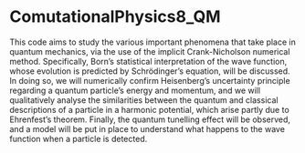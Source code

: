# ComutationalPhysics8_QM
This code aims to study the various important phenomena that take place in quantum mechanics, via the use of the implicit Crank-Nicholson numerical method. Specifically,
Born’s statistical interpretation of the wave function, whose evolution is predicted by Schrödinger’s equation, will be discussed. In doing so, we will numerically confirm Heisenberg’s
uncertainty principle regarding a quantum particle’s energy and momentum, and we will qualitatively analyse the similarities between the quantum and classical descriptions of a
particle in a harmonic potential, which arise partly due to Ehrenfest’s theorem. Finally, the quantum tunelling effect will be observed, and a model will be put in place to understand
what happens to the wave function when a particle is detected.
